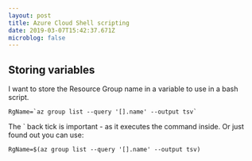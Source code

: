 ```yaml
---
layout: post
title: Azure Cloud Shell scripting
date: 2019-03-07T15:42:37.671Z
microblog: false
---
```

## Storing variables

I want to store the Resource Group name in a variable to use in a bash script. 

```shell
RgName=`az group list --query '[].name' --output tsv`
```

The ` back tick is important - as it executes the command inside. Or just found out you can use:

```
RgName=$(az group list --query '[].name' --output tsv)
```
